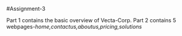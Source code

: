 #Assignment-3

Part 1 contains the basic overview of Vecta-Corp.
Part 2 contains 5 webpages-_home,contactus,aboutus,pricing,solutions_